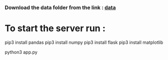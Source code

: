 ﻿
 ### Download the data folder from the link : [data](https://drive.google.com/drive/folders/1TYGC5YEp4lslX00-jLCBUbr8gRi1saLK?usp=share_link) 
 
 # To start the server run : 

 pip3 install pandas
 pip3 install numpy
 pip3 install flask
 pip3 install matplotlib

 python3 app.py
